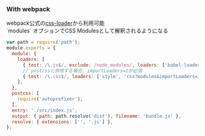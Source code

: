 ### With webpack

<p class="smaller">
  webpack公式の<a href="https://github.com/webpack/css-loader#css-modules" target="_blank">css-loader</a>から利用可能 <br>
`modules` オプションでCSS Modulesとして解釈されるようになる
</p>


```js
var path = require('path');
module.exports = {
  module: {
    loaders: [
      { test: /\.js$/, exclude: /node_modules/, loaders: ['babel-loader'] },
      // postcssと併用する場合, importLoaders=1が必須
      { test: /\.css$/, loaders: ['style', 'css?modules&importLoaders=1', 'postcss'] },
    ],
  },
  postcss: [
    require('autoprefixer'),
  ],
  entry: './src/index.js',
  output: { path: path.resolve('dist'), filename: 'bundle.js' },
  resolve: { extensions: ['', '.js'] },
};
```
